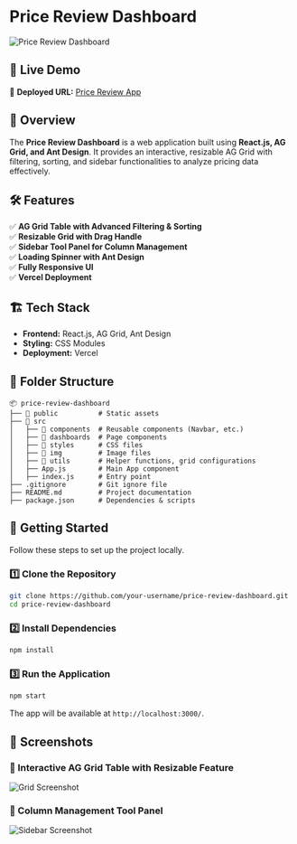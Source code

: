 # Price Review Dashboard

![Price Review Dashboard](https://user-images.githubusercontent.com/your-image-placeholder.png)

## 🚀 Live Demo
🔗 **Deployed URL:** [Price Review App](https://price-review.vercel.app/)

## 📌 Overview
The **Price Review Dashboard** is a web application built using **React.js, AG Grid, and Ant Design**. It provides an interactive, resizable AG Grid with filtering, sorting, and sidebar functionalities to analyze pricing data effectively.

## 🛠️ Features
✅ **AG Grid Table with Advanced Filtering & Sorting**  
✅ **Resizable Grid with Drag Handle**  
✅ **Sidebar Tool Panel for Column Management**  
✅ **Loading Spinner with Ant Design**  
✅ **Fully Responsive UI**  
✅ **Vercel Deployment**  

## 🏗️ Tech Stack
- **Frontend:** React.js, AG Grid, Ant Design
- **Styling:** CSS Modules
- **Deployment:** Vercel

## 📂 Folder Structure
```
📦 price-review-dashboard
├── 📂 public          # Static assets
├── 📂 src
│   ├── 📂 components  # Reusable components (Navbar, etc.)
│   ├── 📂 dashboards  # Page components
│   ├── 📂 styles      # CSS files
│   ├── 📂 img         # Image files
│   ├── 📂 utils       # Helper functions, grid configurations
│   ├── App.js        # Main App component
│   ├── index.js      # Entry point
├── .gitignore        # Git ignore file
├── README.md         # Project documentation
├── package.json      # Dependencies & scripts
```

## 🎯 Getting Started
Follow these steps to set up the project locally.

### 1️⃣ Clone the Repository
```sh
git clone https://github.com/your-username/price-review-dashboard.git
cd price-review-dashboard
```

### 2️⃣ Install Dependencies
```sh
npm install
```

### 3️⃣ Run the Application
```sh
npm start
```
The app will be available at `http://localhost:3000/`.

## 📸 Screenshots
### 🔹 Interactive AG Grid Table with Resizable Feature
![Grid Screenshot](https://user-images.githubusercontent.com/your-placeholder.png)

### 🔹 Column Management Tool Panel
![Sidebar Screenshot](https://user-images.githubusercontent.com/your-placeholder.png)




